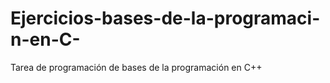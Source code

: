 # Ejercicios-bases-de-la-programaci-n-en-C-
Tarea de programación de  bases de la programación en C++
